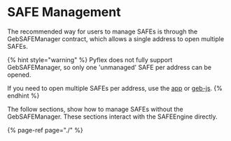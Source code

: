 # SAFE Management

The recommended way for users to manage SAFEs is through the GebSAFEManager contract, which allows a single address to open multiple SAFEs. 

{% hint style="warning" %}
Pyflex does not fully support GebSAFEManager, so only one 'unmanaged' SAFE per address can be opened.

If you need  to open multiple SAFEs per address, use the [app](https://app.reflexer.finance)  or [geb-js](https://docs.reflexer.finance/geb-js/).
{% endhint %}

The follow sections, show how to manage SAFEs without the GebSAFEManager.  These sections interact with the SAFEEngine directly.

{% page-ref page="./" %}



